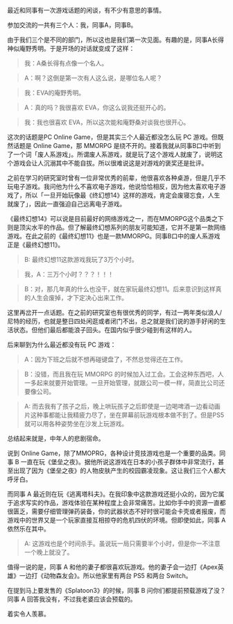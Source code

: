 最近和同事有一次游戏话题的闲谈，有不少有意思的事情。

参加交流的一共有三个人：我，同事A，同事B。

由于我们三个是不同的部门，所以这也是我们第一次见面。有趣的是，同事A长得神似庵野秀明。于是开场的对话就变成了这样：

  

> 我：A桑长得有点像一个名人。

> A：啊？这倒是第一次有人这么说，是哪位名人呢？

> 我：EVA的庵野秀明。

> A：真的吗？我很喜欢 EVA，你这么说我还挺开心的。

> 我：我也很喜欢 EVA，所以这次能和庵野桑对谈我也很开心。

  

这次的话题是PC Online Game，但是其实三个人最近都没怎么玩 PC 游戏。但既然话题是 Online Game，那 MMORPG 是绕不开的。接着我就从同事B口中听到了一个词「废人系游戏」。所谓废人系游戏，就是玩了这个游戏人就废了，说明这个游戏会让人沉溺其中不能自拔。所以很难说这是对游戏的褒奖还是批评。

  

之前在学习的研究室时曾有一位非常优秀的前辈，他很喜欢各种桌游，但是几乎不玩电子游戏。我问他为什么不喜欢电子游戏，他说恰恰相反，因为他太喜欢电子游戏了，所以「一旦开始玩像最《终幻想14》这样的游戏，肯定会废寝忘食，人生就废了」，因此一直强迫自己远离电子游戏。

  

《最终幻想14》可以说是目前最好的网络游戏之一，而在MMORPG这个品类之下则是顶尖水平的作品。但了解最终幻想系列的朋友可能知道，它并不是第一款网络游戏。在此之前的《最终幻想11》也是一款MMORPG。同事B口中的废人系游戏正是《最终幻想11》。

  

> B: 最终幻想11这款游戏我玩了3万个小时。

> 我，A：三万个小时？？？！！！

> B：对，那几年真的什么也没干，就在家玩最终幻想11。后来意识到这样真的人生会废掉，才下定决心出来工作。

  

这里再岔开一点话题。在之前的研究室也有很优秀的同学，有过一两年类似浪人/尼特的经历，也就是整日四处闲逛或者闭门不出，总之就是我们说的游手好闲的生活状态。但他们最后都能浪子回头。在国内似乎很少碰到有这样的人。

  

后来聊到为什么最近都没有玩 PC 游戏：

> A：因为下班之后就不想再碰键盘了，不然总觉得还在工作。

> B：没错，而且我在玩 MMORPG 的时候加入过工会。工会这种东西吧，人一多起来就要开始管理。一旦开始管理，就跟公司一模一样，简直比公司还要像公司。

> A: 而去我有了孩子之后，晚上哄玩孩子之后即使是一边喝啤酒一边看动画片这种事都能让我精疲力尽了，坐在屏幕前玩游戏根本做不到了。但是PS5就可以用各种姿势坐在沙发上玩游戏。

  

总结起来就是，中年人的悲剧宿命。

  

说到 Online Game，除了MMOPRG，各种设计竞技游戏也是一个重要的品类。同事 B 一直在玩《堡垒之夜》。据他所说这游戏在日本的小孩子群体中非常流行，甚至出现了因为《堡垒之夜》的人物皮肤产生的校园霸凌现象。这让我们三个人都大呼牙白。

  

而同事 A 最近则在玩《逃离塔科夫》。在我印象中这款游戏还挺小众的，因为它属于追求写实的作品，游戏体验在某种程度上会非常痛苦。比如你手中的资源一直都很匮乏，需要仔细管理弹药装备，你的武器状态不好时很可能会卡壳或者报废，而游戏中的世界又是一个玩家直接互相掠夺的危机四伏的环境。但即使如此，同事 A 依然乐在其中。

> A: 这游戏也是个时间杀手。虽说玩一局只需要半个小时，但是你一不注意一个晚上就没了。

  

值得一说的是，同事 A 和他的妻子都很喜欢玩游戏。他的妻子会一边打《Apex英雄》一边打《动物森友会》。所以他家里有两台 PS5 和两台 Switch。

在提到马上要发售的《Splatoon3》的时候，同事 B 问你们都提前预载游戏了没？同事 A 回答我没有，不过我老婆应该会预载的。

着实令人羡慕。